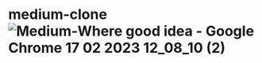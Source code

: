 # medium-clone![Medium-Where good idea - Google Chrome 17 02 2023 12_08_10 (2)](https://user-images.githubusercontent.com/104259592/219602887-e7e9f433-0295-4343-94b2-45755801d651.png)
